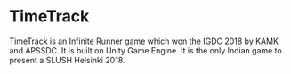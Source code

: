 # TimeTrack
TimeTrack is an Infinite Runner game which won the IGDC 2018 by KAMK and APSSDC. It is built on Unity Game Engine. It is the only Indian game to present a SLUSH Helsinki 2018.

